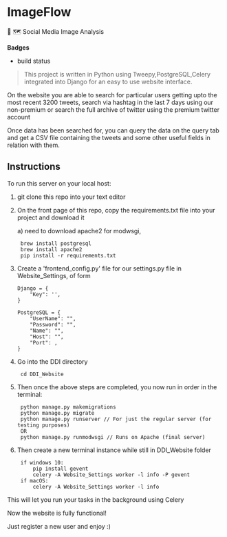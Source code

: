 # ImageFlow
🔎 🗺️ Social Media Image Analysis


**Badges**
- build status

> This project is written in Python using Tweepy,PostgreSQL,Celery integrated into Django for an easy to use website interface.

On the website you are able to search for particular users getting upto the most recent 3200 tweets, search via hashtag in the last 7 days using our non-premium or search the full archive of twitter using the premium twitter account

Once data has been searched for, you can query the data on the query tab and get a CSV file containing the tweets and some other useful fields in relation with them.

## Instructions

To run this server on your local host:

1) git clone this repo into your text editor

2) On the front page of this repo, copy the requirements.txt file into your project and download it

      a) need to download apache2 for modwsgi, 
        
        brew install postgresql
        brew install apache2
        pip install -r requirements.txt 
               
3) Create a 'frontend_config.py' file for our settings.py file in Website_Settings, of form

       Django = {
           "Key": '',
       }

       PostgreSQL = {
           "UserName": "",
           "Password": "",
           "Name": "",
           "Host": "",
           "Port": ,
       }
        
4) Go into the DDI directory

        cd DDI_Website

5) Then once the above steps are completed, you now run in order in the terminal:

        python manage.py makemigrations
        python manage.py migrate
        python manage.py runserver // For just the regular server (for testing purposes)
        OR  
        python manage.py runmodwsgi // Runs on Apache (final server)

6) Then create a new terminal instance while still in DDI_Website folder

        if windows 10:
            pip install gevent 
            celery -A Website_Settings worker -l info -P gevent
        if macOS:
            celery -A Website_Settings worker -l info

This will let you run your tasks in the background using Celery

Now the website is fully functional!

Just register a new user and enjoy :)
